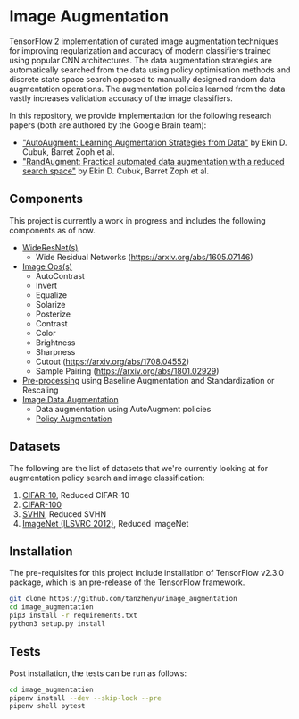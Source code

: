 # Image Augmentation

TensorFlow 2 implementation of curated image augmentation techniques for improving regularization and accuracy of modern classifiers trained using popular CNN architectures. The data augmentation strategies are automatically searched from the data using policy optimisation methods and discrete state space search opposed to manually designed random data augmentation operations. The augmentation policies learned from the data vastly increases validation accuracy of the image classifiers.

In this repository, we provide implementation for the following research papers (both are authored by the Google Brain team):
- ["AutoAugment: Learning Augmentation Strategies from Data"](https://arxiv.org/abs/1805.09501) by Ekin D. Cubuk, Barret Zoph et al.
- ["RandAugment: Practical automated data augmentation with a reduced search space"](https://arxiv.org/abs/1909.13719) by Ekin D. Cubuk, Barret Zoph et al.

## Components
This project is currently a work in progress and includes the following components as of now.
- [WideResNet(s)](./image_augmentation/wide_resnet)
    - Wide Residual Networks (https://arxiv.org/abs/1605.07146)
- [Image Ops(s)](./image_augmentation/image#image-ops)
    - AutoContrast
    - Invert 
    - Equalize 
    - Solarize 
    - Posterize 
    - Contrast
    - Color
    - Brightness
    - Sharpness
    - Cutout (https://arxiv.org/abs/1708.04552)
    - Sample Pairing (https://arxiv.org/abs/1801.02929)
- [Pre-processing](./image_augmentation/preprocessing) using Baseline Augmentation and Standardization or Rescaling
- [Image Data Augmentation](./image_augmentation/image#image-data-augmentation)
    - Data augmentation using AutoAugment policies
    - [Policy Augmentation](./image_augmentation/image/policy_augmentation.py#L2279-L339)

## Datasets

The following are the list of datasets that we're currently looking at for augmentation policy search and image classification:
1. [CIFAR-10](https://www.tensorflow.org/datasets/catalog/cifar10), Reduced CIFAR-10
2. [CIFAR-100](https://www.tensorflow.org/datasets/catalog/cifar100)
3. [SVHN](https://www.tensorflow.org/datasets/catalog/svhn_cropped), Reduced SVHN
4. [ImageNet (ILSVRC 2012)](http://image-net.org/), Reduced ImageNet

## Installation

The pre-requisites for this project include installation of TensorFlow v2.3.0 package, which is an pre-release of the TensorFlow framework.

```bash
git clone https://github.com/tanzhenyu/image_augmentation
cd image_augmentation
pip3 install -r requirements.txt
python3 setup.py install
```

## Tests

Post installation, the tests can be run as follows:

```bash
cd image_augmentation
pipenv install --dev --skip-lock --pre 
pipenv shell pytest
```

